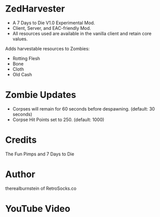 # ZedHarvester

* A 7 Days to Die V1.0 Experimental Mod.
* Client, Server, and EAC-friendly Mod.
* All resources used are available in the vanilla client and retain core values.

Adds harvestable resources to Zombies:
* Rotting Flesh
* Bone
* Cloth
* Old Cash

# Zombie Updates
* Corpses will remain for 60 seconds before despawning. (default: 30 seconds)
* Corpse Hit Points set to 250. (default: 1000)

# Credits
The Fun Pimps and 7 Days to Die

# Author
therealburnstein of RetroSocks.co

# YouTube Video
